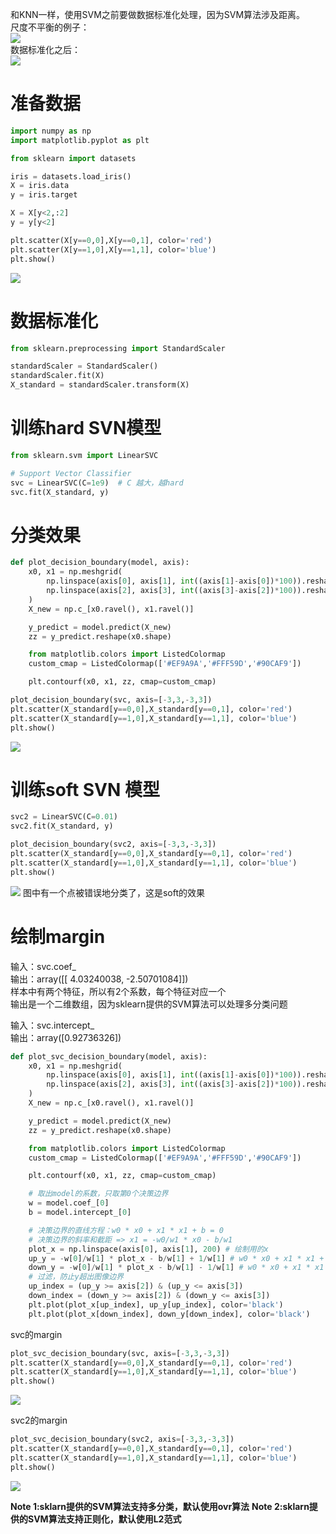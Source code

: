 和KNN一样，使用SVM之前要做数据标准化处理，因为SVM算法涉及距离。  
尺度不平衡的例子：  
![](http://windmissing.github.io/images/2019/227.jpg)  
数据标准化之后：  
![](http://windmissing.github.io/images/2019/228.jpg)  

# 准备数据

```python
import numpy as np
import matplotlib.pyplot as plt

from sklearn import datasets

iris = datasets.load_iris()
X = iris.data
y = iris.target

X = X[y<2,:2]
y = y[y<2]

plt.scatter(X[y==0,0],X[y==0,1], color='red')
plt.scatter(X[y==1,0],X[y==1,1], color='blue')
plt.show()
```

![](http://windmissing.github.io/images/2019/165.png)

# 数据标准化

```python
from sklearn.preprocessing import StandardScaler

standardScaler = StandardScaler()
standardScaler.fit(X)
X_standard = standardScaler.transform(X)
```

# 训练hard SVN模型

```python
from sklearn.svm import LinearSVC

# Support Vector Classifier
svc = LinearSVC(C=1e9)  # C 越大，越hard
svc.fit(X_standard, y)
```

# 分类效果

```python
def plot_decision_boundary(model, axis):
    x0, x1 = np.meshgrid(
        np.linspace(axis[0], axis[1], int((axis[1]-axis[0])*100)).reshape(-1,1),
        np.linspace(axis[2], axis[3], int((axis[3]-axis[2])*100)).reshape(-1,1)
    )
    X_new = np.c_[x0.ravel(), x1.ravel()]

    y_predict = model.predict(X_new)
    zz = y_predict.reshape(x0.shape)

    from matplotlib.colors import ListedColormap
    custom_cmap = ListedColormap(['#EF9A9A','#FFF59D','#90CAF9'])

    plt.contourf(x0, x1, zz, cmap=custom_cmap)

plot_decision_boundary(svc, axis=[-3,3,-3,3])
plt.scatter(X_standard[y==0,0],X_standard[y==0,1], color='red')
plt.scatter(X_standard[y==1,0],X_standard[y==1,1], color='blue')
plt.show()
```

![](http://windmissing.github.io/images/2019/229.png)

# 训练soft SVN 模型

```python
svc2 = LinearSVC(C=0.01)
svc2.fit(X_standard, y)

plot_decision_boundary(svc2, axis=[-3,3,-3,3])
plt.scatter(X_standard[y==0,0],X_standard[y==0,1], color='red')
plt.scatter(X_standard[y==1,0],X_standard[y==1,1], color='blue')
plt.show()
```

![](http://windmissing.github.io/images/2019/230.png)
图中有一个点被错误地分类了，这是soft的效果

# 绘制margin

输入：svc.coef_  
输出：array([[ 4.03240038, -2.50701084]])  
样本中有两个特征，所以有2个系数，每个特征对应一个  
输出是一个二维数组，因为sklearn提供的SVM算法可以处理多分类问题  

输入：svc.intercept_  
输出：array([0.92736326])  

```python
def plot_svc_decision_boundary(model, axis):
    x0, x1 = np.meshgrid(
        np.linspace(axis[0], axis[1], int((axis[1]-axis[0])*100)).reshape(-1,1),
        np.linspace(axis[2], axis[3], int((axis[3]-axis[2])*100)).reshape(-1,1)
    )
    X_new = np.c_[x0.ravel(), x1.ravel()]

    y_predict = model.predict(X_new)
    zz = y_predict.reshape(x0.shape)

    from matplotlib.colors import ListedColormap
    custom_cmap = ListedColormap(['#EF9A9A','#FFF59D','#90CAF9'])

    plt.contourf(x0, x1, zz, cmap=custom_cmap)

    # 取出model的系数，只取第0个决策边界
    w = model.coef_[0]
    b = model.intercept_[0]

    # 决策边界的直线方程：w0 * x0 + x1 * x1 + b = 0
    # 决策边界的斜率和截距 => x1 = -w0/w1 * x0 - b/w1
    plot_x = np.linspace(axis[0], axis[1], 200) # 绘制用的x
    up_y = -w[0]/w[1] * plot_x - b/w[1] + 1/w[1] # w0 * x0 + x1 * x1 + b = 1
    down_y = -w[0]/w[1] * plot_x - b/w[1] - 1/w[1] # w0 * x0 + x1 * x1 + b = -1
    # 过滤，防止y超出图像边界
    up_index = (up_y >= axis[2]) & (up_y <= axis[3])
    down_index = (down_y >= axis[2]) & (down_y <= axis[3])
    plt.plot(plot_x[up_index], up_y[up_index], color='black')
    plt.plot(plot_x[down_index], down_y[down_index], color='black')
```

svc的margin

```python
plot_svc_decision_boundary(svc, axis=[-3,3,-3,3])
plt.scatter(X_standard[y==0,0],X_standard[y==0,1], color='red')
plt.scatter(X_standard[y==1,0],X_standard[y==1,1], color='blue')
plt.show()
```

![](http://windmissing.github.io/images/2019/231.png)

svc2的margin

```python
plot_svc_decision_boundary(svc2, axis=[-3,3,-3,3])
plt.scatter(X_standard[y==0,0],X_standard[y==0,1], color='red')
plt.scatter(X_standard[y==1,0],X_standard[y==1,1], color='blue')
plt.show()
```

![](http://windmissing.github.io/images/2019/232.png)

**Note 1:sklarn提供的SVM算法支持多分类，默认使用ovr算法**
**Note 2:sklarn提供的SVM算法支持正则化，默认使用L2范式**
